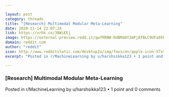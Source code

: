 ```yaml
---

layout: post
category: threads
title: "[Research] Multimodal Modular Meta-Learning"
date: 2020-11-14 22:07:24
link: https://vrhk.co/38WiEEj
image: https://external-preview.redd.it/qwfRRNW-RdBMd8Y3mPjAfBLC9UFa95EOXF24lpco0gg.jpg?width=850&height=445.02617801&auto=webp&crop=850:445.02617801,smart&s=3477a1e422e81bda0e2b42289161e4a288ba16c7
domain: reddit.com
author: "reddit"
icon: http://www.redditstatic.com/desktop2x/img/favicon/apple-icon-57x57.png
excerpt: "Posted in r/MachineLearning by u/harshsikka123 • 1 point and 0 comments"

---
```


### [Research] Multimodal Modular Meta-Learning

Posted in r/MachineLearning by u/harshsikka123 • 1 point and 0 comments